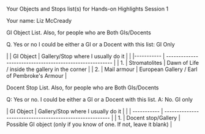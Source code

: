 Your Objects and Stops list(s) for
Hands-on Highlights Session 1

Your name: Liz McCready

GI Object List. Also, for people who are Both GIs/Docents

Q. Yes or no I could be either a GI or a Docent with this list: GI Only

		

|    | GI Object     | Gallery/Stop where I usually do it |
|    |----------- | -------------------------------------------------------- |
| 1. | Stromatolites     | Dawn of Life / inside the gallery in the corner      |
| 2. | Mail armour   | European Gallery / Earl of Pembroke's Armour       |



Docent Stop List. Also, for people who are Both GIs/Docents

Q: Yes or no. I could be either a GI or a Docent with this list. A: No. GI only

| GI Object     | Gallery/Stop where I usually do it |
|    | ----------- | -------------------------------------------------------- |
| 1. | Docent stop/Gallery | Possible GI object (only if you know of one. If not, leave it blank) |


